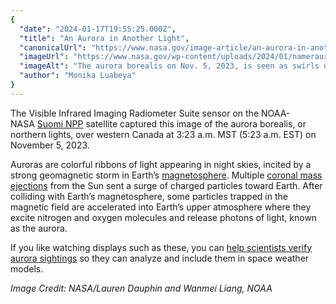 ```yaml
---
{
  "date": "2024-01-17T19:55:25.000Z",
  "title": "An Aurora in Another Light",
  "canonicalUrl": "https://www.nasa.gov/image-article/an-aurora-in-another-light/",
  "imageUrl": "https://www.nasa.gov/wp-content/uploads/2024/01/nameraurora-vir-2023309-lrg.jpg",
  "imageAlt": "The aurora borealis on Nov. 5, 2023, is seen as swirls of white smoke and sparse, but bright splashes of white light against a dark background.",
  "author": "Monika Luabeya"
}
---
```


The Visible Infrared Imaging Radiometer Suite sensor on the NOAA-NASA [Suomi NPP](https://science.nasa.gov/mission/suomi-npp) satellite captured this image of the aurora borealis, or northern lights, over western Canada at 3:23 a.m. MST (5:23 a.m. EST) on November 5, 2023.

Auroras are colorful ribbons of light appearing in night skies, incited by a strong geomagnetic storm in Earth’s [magnetosphere](https://science.nasa.gov/science-research/planetary-science/earths-magnetosphere/). Multiple [coronal mass ejections](https://www.nasa.gov/solar-system/cme-week-mapping-the-journey-of-a-giant-coronal-mass-ejection/) from the Sun sent a surge of charged particles toward Earth. After colliding with Earth’s magnetosphere, some particles trapped in the magnetic field are accelerated into Earth’s upper atmosphere where they excite nitrogen and oxygen molecules and release photons of light, known as the aurora.

If you like watching displays such as these, you can [help scientists verify aurora sightings](https://science.nasa.gov/citizen-science/aurorasaurus/) so they can analyze and include them in space weather models.

_Image Credit: NASA/Lauren Dauphin and Wanmei Liang, NOAA_
